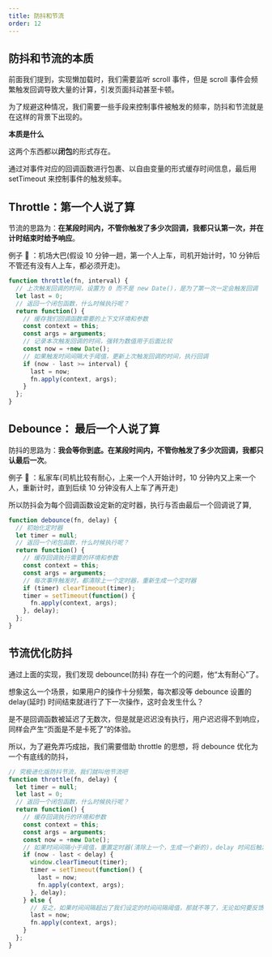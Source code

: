 ```yaml
---
title: 防抖和节流
order: 12
---
```


## 防抖和节流的本质

前面我们提到，实现懒加载时，我们需要监听 scroll 事件，但是 scroll 事件会频繁触发回调导致大量的计算，引发页面抖动甚至卡顿。

为了规避这种情况，我们需要一些手段来控制事件被触发的频率，防抖和节流就是在这样的背景下出现的。

**本质是什么**

这两个东西都以**闭包**的形式存在。

通过对事件对应的回调函数进行包裹、以自由变量的形式缓存时间信息，最后用 setTimeout 来控制事件的触发频率。

## Throttle：第一个人说了算

节流的思路为：**在某段时间内，不管你触发了多少次回调，我都只认第一次，并在计时结束时给予响应**。

例子 🌰 ：机场大巴(假设 10 分钟一趟，第一个人上车，司机开始计时，10 分钟后不管还有没有人上车，都必须开走)。

```js
function throttle(fn, interval) {
  // 上次触发回调的时间，设置为 0 而不是 new Date()，是为了第一次一定会触发回调
  let last = 0;
  // 返回一个闭包函数，什么时候执行呢？
  return function() {
    // 缓存我们回调函数需要的上下文环境和参数
    const context = this;
    const args = arguments;
    // 记录本次触发回调的时间，强转为数值用于后面比较
    const now = +new Date();
    // 如果触发时间间隔大于阈值，更新上次触发回调的时间，执行回调
    if (now - last >= interval) {
      last = now;
      fn.apply(context, args);
    }
  };
}
```

## Debounce： 最后一个人说了算

防抖的思路为：**我会等你到底。在某段时间内，不管你触发了多少次回调，我都只认最后一次**。

例子 🌰 ：私家车(司机比较有耐心，上来一个人开始计时，10 分钟内又上来一个人，重新计时，直到后续 10 分钟没有人上车了再开走)

所以防抖会为每个回调函数设定新的定时器，执行与否由最后一个回调说了算,

```js
function debounce(fn, delay) {
  // 初始化定时器
  let timer = null;
  // 返回一个闭包函数，什么时候执行呢？
  return function() {
    // 缓存回调执行需要的环境和参数
    const context = this;
    const args = arguments;
    // 每次事件触发时，都清除上一个定时器，重新生成一个定时器
    if (timer) clearTimeout(timer);
    timer = setTimeout(function() {
      fn.apply(context, args);
    }, delay);
  };
}
```

## 节流优化防抖

通过上面的实现，我们发现 debounce(防抖) 存在一个的问题，他“太有耐心”了。

想象这么一个场景，如果用户的操作十分频繁，每次都没等 debounce 设置的 delay(延时) 时间结束就进行了下一次操作，这时会发生什么？

是不是回调函数被延迟了无数次，但是就是迟迟没有执行，用户迟迟得不到响应，同样会产生“页面是不是卡死了”的体验。

所以，为了避免弄巧成拙，我们需要借助 throttle 的思想，将 debounce 优化为一个有底线的防抖，

```js
// 究极进化版防抖节流，我们就叫他节流吧
function throttle(fn, delay) {
  let timer = null;
  let last = 0;
  // 返回一个闭包函数，什么时候执行呢？
  return function() {
    // 缓存回调执行的环境和参数
    const context = this;
    const args = arguments;
    const now = +new Date();
    // 如果时间间隔小于阈值，重置定时器(清除上一个，生成一个新的)，delay 时间后触发回调
    if (now - last < delay) {
      window.clearTimeout(timer);
      timer = setTimeout(function() {
        last = now;
        fn.apply(context, args);
      }, delay);
    } else {
      // 反之，如果时间间隔超出了我们设定的时间间隔阈值，那就不等了，无论如何要反馈给用户一次响应
      last = now;
      fn.apply(context, args);
    }
  };
}
```
